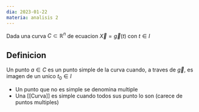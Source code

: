 ```yaml
---
dia: 2023-01-22
materia: analisis 2
---
```

Dada una curva $C \subset \mathbb{R}^n$ de ecuacion $\vec{X} = \vec{g}(t)$ con $t \in I$

## Definicion
Un punto $a \in C$ es un punto simple de la curva cuando, a traves de $\vec{g}$, es imagen de un unico $t_0 \in I$ 

 * Un punto que no es simple se denomina multiple
 * Una [[Curva]] es simple cuando todos sus punto lo son (carece de puntos multiples)